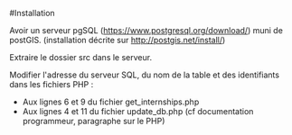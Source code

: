 ﻿#Installation

Avoir un serveur pgSQL (https://www.postgresql.org/download/) 
muni de postGIS. (installation décrite sur http://postgis.net/install/)

Extraire le dossier src dans le serveur.

Modifier l'adresse du serveur SQL, du nom de la table et des identifiants dans les fichiers PHP :
+ Aux lignes 6 et 9 du fichier get_internships.php
+ Aux lignes 4 et 11 du fichier update_db.php
(cf documentation programmeur, paragraphe sur le PHP)